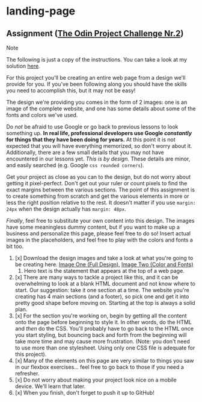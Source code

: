 # landing-page

## Assignment ([The Odin Project Challenge Nr.2](https://www.theodinproject.com/lessons/foundations-landing-page))

> [!NOTE]
> The following is just a copy of the instructions. You can take a look at my solution [here](https.//joecrumbs.github.io/odin-landing-page).

For this project you'll be creating an entire web page from a design we'll provide for you. If you've been following along you should have the skills you need to accomplish this, but it may not be easy!

The design we're providing you comes in the form of 2 images: one is an image of the complete website, and one has some details about some of the fonts and colors we've used.

Do *not* be afraid to use Google or go back to previous lessons to look something up. **In real life, professional developers use Google *constantly* for things that they have been doing for years.** At this point it is not expected that you will have everything memorized, so don't worry about it. Additionally, there are a few small details that you may not have encountered in our lessons yet. *This is by design.* These details are minor, and easily searched (e.g. Google `css rounded corners`).

Get your project as close as you can to the design, but do not worry about getting it pixel-perfect. Don't get out your ruler or count pixels to find the exact margins between the various sections. The point of this assignment is to create something from scratch and get the various elements in more or less the right position relative to the rest. It doesn't matter if you use `margin: 24px` when the design actually has `margin: 48px`.

*Finally*, feel free to substitute your own content into this design. The images have some meaningless dummy content, but if you want to make up a business and personalize this page, please feel free to do so! Insert actual images in the placeholders, and feel free to play with the colors and fonts a bit too.


1. [x] Download the design images and take a look at what you're going to be creating here. [Image One (Full Design)](images/01.png), [Image Two (Color and Fonts)](images/02.png)
    1. Hero text is the statement that appears at the top of a web page.
1. [x] There are many ways to tackle a project like this, and it can be overwhelming to look at a blank HTML document and not know where to start. Our suggestion: take it one section at a time. The website you're creating has 4 main sections (and a footer), so pick one and get it into pretty good shape before moving on. Starting at the top is always a solid plan.
1. [x] For the section you're working on, begin by getting all the content onto the page before beginning to style it. In other words, do the HTML and *then* do the CSS. You'll probably have to go back to the HTML once you start styling, but bouncing back and forth from the beginning will take more time and may cause more frustration. (Note: you don't need to use more than one stylesheet. Using only one CSS file is adequate for this project).
1. [x] Many of the elements on this page are very similar to things you saw in our flexbox exercises... feel free to go back to those if you need a refresher.
1. [x] Do not worry about making your project look nice on a mobile device. We'll learn that later.
1. [x] When you finish, don't forget to push it up to GitHub!